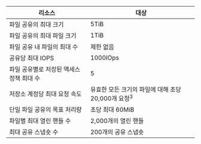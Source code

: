 | 리소스 | 대상 |
|----------|---------------|
| 파일 공유의 최대 크기 | 5TiB |
| 파일 공유의 최대 파일 크기 | 1TiB |
| 파일 공유 내 파일의 최대 수 | 제한 없음 |
| 공유당 최대 IOPS | 1000IOps |
| 파일 공유별로 저장된 액세스 정책 최대 수 | 5 |
| 저장소 계정당 최대 요청 속도 | 유효한 모든 크기의 파일에 대해 초당 20,000개 요청<sup>3</sup> |
| 단일 파일 공유의 목표 처리량  | 초당 최대 60MiB |
| 파일별 최대 열린 핸들 수 | 2,000개의 열린 핸들 |
| 최대 공유 스냅숏 수 | 200개의 공유 스냅숏 |
